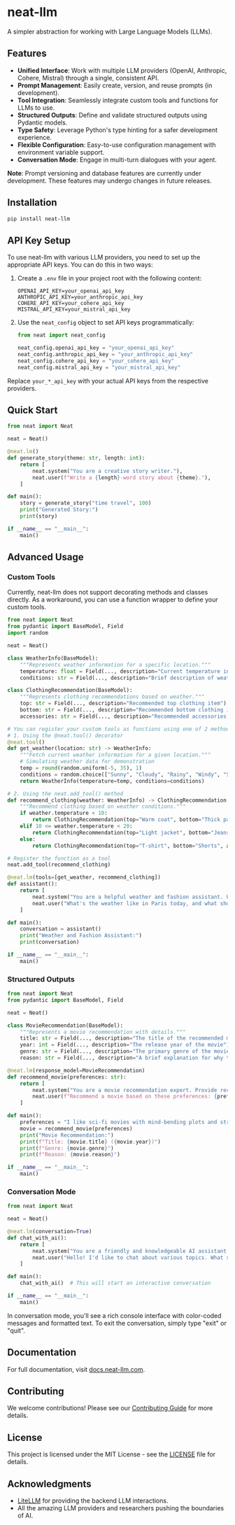 # neat-llm

A simpler abstraction for working with Large Language Models (LLMs).

## Features

- **Unified Interface**: Work with multiple LLM providers (OpenAI, Anthropic, Cohere, Mistral) through a single, consistent API.
- **Prompt Management**: Easily create, version, and reuse prompts (in development).
- **Tool Integration**: Seamlessly integrate custom tools and functions for LLMs to use.
- **Structured Outputs**: Define and validate structured outputs using Pydantic models.
- **Type Safety**: Leverage Python's type hinting for a safer development experience.
- **Flexible Configuration**: Easy-to-use configuration management with environment variable support.
- **Conversation Mode**: Engage in multi-turn dialogues with your agent.

**Note**: Prompt versioning and database features are currently under development. These features may undergo changes in future releases.

## Installation

```bash
pip install neat-llm
```

## API Key Setup

To use neat-llm with various LLM providers, you need to set up the appropriate API keys. You can do this in two ways:

1. Create a `.env` file in your project root with the following content:

   ```
   OPENAI_API_KEY=your_openai_api_key
   ANTHROPIC_API_KEY=your_anthropic_api_key
   COHERE_API_KEY=your_cohere_api_key
   MISTRAL_API_KEY=your_mistral_api_key
   ```


2. Use the `neat_config` object to set API keys programmatically:

   ```python
   from neat import neat_config

   neat_config.openai_api_key = "your_openai_api_key"
   neat_config.anthropic_api_key = "your_anthropic_api_key"
   neat_config.cohere_api_key = "your_cohere_api_key"
   neat_config.mistral_api_key = "your_mistral_api_key"
   ```

Replace `your_*_api_key` with your actual API keys from the respective providers.

## Quick Start

```python
from neat import Neat

neat = Neat()

@neat.lm()
def generate_story(theme: str, length: int):
    return [
        neat.system("You are a creative story writer."),
        neat.user(f"Write a {length}-word story about {theme}."),
    ]

def main():
    story = generate_story("time travel", 100)
    print("Generated Story:")
    print(story)

if __name__ == "__main__":
    main()
```

## Advanced Usage

### Custom Tools

Currently, neat-llm does not support decorating methods and classes directly. As a workaround, you can use a function wrapper to define your custom tools.

```python
from neat import Neat
from pydantic import BaseModel, Field
import random

neat = Neat()

class WeatherInfo(BaseModel):
    """Represents weather information for a specific location."""
    temperature: float = Field(..., description="Current temperature in Celsius")
    conditions: str = Field(..., description="Brief description of weather conditions")

class ClothingRecommendation(BaseModel):
    """Represents clothing recommendations based on weather."""
    top: str = Field(..., description="Recommended top clothing item")
    bottom: str = Field(..., description="Recommended bottom clothing item")
    accessories: str = Field(..., description="Recommended accessories, if any")

# You can register your custom tools as functions using one of 2 methods:
# 1. Using the @neat.tool() decorator
@neat.tool()
def get_weather(location: str) -> WeatherInfo:
    """Fetch current weather information for a given location."""
    # Simulating weather data for demonstration
    temp = round(random.uniform(-5, 35), 1)
    conditions = random.choice(["Sunny", "Cloudy", "Rainy", "Windy", "Snowy"])
    return WeatherInfo(temperature=temp, conditions=conditions)

# 2. Using the neat.add_tool() method
def recommend_clothing(weather: WeatherInfo) -> ClothingRecommendation:
    """Recommend clothing based on weather conditions."""
    if weather.temperature < 10:
        return ClothingRecommendation(top="Warm coat", bottom="Thick pants", accessories="Scarf and gloves")
    elif 10 <= weather.temperature < 20:
        return ClothingRecommendation(top="Light jacket", bottom="Jeans", accessories="Light scarf")
    else:
        return ClothingRecommendation(top="T-shirt", bottom="Shorts", accessories="Sunglasses")

# Register the function as a tool
neat.add_tool(recommend_clothing)

@neat.lm(tools=[get_weather, recommend_clothing])
def assistant():
    return [
        neat.system("You are a helpful weather and fashion assistant. Use the get_weather tool to check the weather for specific locations, and the recommend_clothing tool to suggest appropriate outfits based on the weather."),
        neat.user("What's the weather like in Paris today, and what should I wear?"),
    ]

def main():
    conversation = assistant()
    print("Weather and Fashion Assistant:")
    print(conversation)

if __name__ == "__main__":
    main()
```

### Structured Outputs

```python
from neat import Neat
from pydantic import BaseModel, Field

neat = Neat()

class MovieRecommendation(BaseModel):
    """Represents a movie recommendation with details."""
    title: str = Field(..., description="The title of the recommended movie")
    year: int = Field(..., description="The release year of the movie")
    genre: str = Field(..., description="The primary genre of the movie")
    reason: str = Field(..., description="A brief explanation for why this movie is recommended")

@neat.lm(response_model=MovieRecommendation)
def recommend_movie(preferences: str):
    return [
        neat.system("You are a movie recommendation expert. Provide recommendations based on user preferences."),
        neat.user(f"Recommend a movie based on these preferences: {preferences}"),
    ]

def main():
    preferences = "I like sci-fi movies with mind-bending plots and strong character development"
    movie = recommend_movie(preferences)
    print("Movie Recommendation:")
    print(f"Title: {movie.title} ({movie.year})")
    print(f"Genre: {movie.genre}")
    print(f"Reason: {movie.reason}")

if __name__ == "__main__":
    main()
```

### Conversation Mode

```python
from neat import Neat

neat = Neat()

@neat.lm(conversation=True)
def chat_with_ai():
    return [
        neat.system("You are a friendly and knowledgeable AI assistant. Engage in a conversation with the user, answering their questions and providing helpful information."),
        neat.user("Hello! I'd like to chat about various topics. What shall we discuss?"),
    ]

def main():
    chat_with_ai()  # This will start an interactive conversation

if __name__ == "__main__":
    main()
```

In conversation mode, you'll see a rich console interface with color-coded messages and formatted text. To exit the conversation, simply type "exit" or "quit".

## Documentation

For full documentation, visit [docs.neat-llm.com](https://docs.neat-llm.com).

## Contributing

We welcome contributions! Please see our [Contributing Guide](CONTRIBUTING.md) for more details.

## License

This project is licensed under the MIT License - see the [LICENSE](LICENSE) file for details.

## Acknowledgments

- [LiteLLM](https://github.com/BerriAI/litellm) for providing the backend LLM interactions.
- All the amazing LLM providers and researchers pushing the boundaries of AI.
